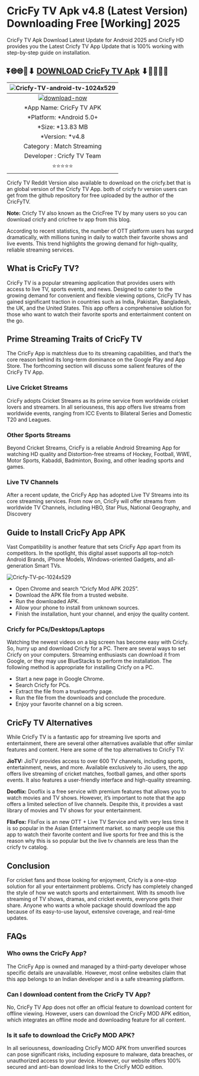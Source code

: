 # CricFy TV Apk v4.8 (Latest Version) Downloading Free [Working] 2025

CricFy TV Apk Download Latest Update for Android 2025 and CricFy HD provides you the Latest Cricfy TV App Update that is 100% working with step-by-step guide on installation.

## ⏬🌐🌐📌⬇ [DOWNLOAD CricFy TV Apk](https://cricfyhd.com/) ⬇📌🌐🌐⏬

|![Cricfy-TV-android-tv-1024x529](https://github.com/user-attachments/assets/d4aaae87-5002-4133-b9f7-5d249d0453d1)| 
|:-------------------------------------------------:|
[![download-now](https://github.com/user-attachments/assets/22657e67-9d2d-46af-a41a-5d365d2ddc1f)](https://cricfyhd.com/)  |
| *App Name: CricFy TV APK 
| *Platform: *Android 5.0+ 
| *Size: *13.83 MB                                                  
| *Version: *v4.8    |
| Category : Match Streaming |
| Developer : Cricfy TV Team
| ⭐⭐⭐⭐⭐ |

Cricfy TV Reddit Version also available to download on the cricfy.bet that is an global version of the Cricfy TV App. both of cricfy tv version users can get from the github repository for free uploaded by the author of the CricFyTV.

**Note:** Cricfy TV also known as the CricFree TV by many users so you can download cricfy and cricfree tv app from this blog.

According to recent statistics, the number of OTT platform users has surged dramatically, with millions tuning in daily to watch their favorite shows and live events. This trend highlights the growing demand for high-quality, reliable streaming services.

## What is CricFy TV?

CricFy TV is a popular streaming application that provides users with access to live TV, sports events, and news. Designed to cater to the growing demand for convenient and flexible viewing options, CricFy TV has gained significant traction in countries such as India, Pakistan, Bangladesh, the UK, and the United States. This app offers a comprehensive solution for those who want to watch their favorite sports and entertainment content on the go.

## Prime Streaming Traits of CricFy TV

The CricFy App is matchless due to its streaming capabilities, and that’s the core reason behind its long-term dominance on the Google Play and App Store. The forthcoming section will discuss some salient features of the CricFy TV App.

### Live Cricket Streams

CricFy adopts Cricket Streams as its prime service from worldwide cricket lovers and streamers. In all seriousness, this app offers live streams from worldwide events, ranging from ICC Events to Bilateral Series and Domestic T20 and Leagues.

### Other Sports Streams

Beyond Cricket Streams, CricFy is a reliable Android Streaming App for watching HD quality and Distortion-free streams of Hockey, Football, WWE, Motor Sports, Kabaddi, Badminton, Boxing, and other leading sports and games.

### Live TV Channels

After a recent update, the CricFy App has adopted Live TV Streams into its core streaming services. From now on, CricFy will offer streams from worldwide TV Channels, including HBO, Star Plus, National Geography, and Discovery

## Guide to Install CricFy App APK

Vast Compatibility is another feature that sets CricFy App apart from its competitors. In the spotlight, this digital asset supports all top-notch Android Brands, iPhone Models, Windows-oriented Gadgets, and all-generation Smart TVs.

![Cricfy-TV-pc-1024x529](https://github.com/user-attachments/assets/970fbf30-e57e-4068-b594-7ed94394d649)

<ul>
<li>Open Chrome and search &ldquo;Cricfy Mod APK 2025&rdquo;.</li>
<li>Download the APK file from a trusted website.</li>
<li>Run the downloaded APK.</li>
<li>Allow your phone to install from unknown sources.</li>
<li>Finish the installation, hunt your channel, and enjoy the quality content.&nbsp;</li>
</ul>

### Cricfy for PCs/Desktops/Laptops

Watching the newest videos on a big screen has become easy with Cricfy. So, hurry up and download Cricfy for a PC. There are several ways to set Cricfy on your computers. Streaming enthusiasts can download it from Google, or they may use BlueStacks to perform the installation. The following method is appropriate for installing Cricfy on a PC.

<ul>
<li>Start a new page in Google Chrome.</li>
<li>Search Cricfy for PCs.</li>
<li>Extract the file from a trustworthy page.</li>
<li>Run the file from the downloads and conclude the procedure.</li>
<li>Enjoy your favorite channel on a big screen.</li>
</ul>

## CricFy TV Alternatives

While CricFy TV is a fantastic app for streaming live sports and entertainment, there are several other alternatives available that offer similar features and content. Here are some of the top alternatives to CricFy TV:

**JioTV:** JioTV provides access to over 600 TV channels, including sports, entertainment, news, and more. Available exclusively to Jio users, the app offers live streaming of cricket matches, football games, and other sports events. It also features a user-friendly interface and high-quality streaming.

**Dooflix:** Dooflix is a free service with premium features that allows you to watch movies and TV shows. However, it’s important to note that the app offers a limited selection of live channels. Despite this, it provides a vast library of movies and TV shows for your entertainment.

**FlixFox:** FlixFox is an new OTT + Live TV Service and with very less time it is so popular in the Asian Entertainment market. so many people use this app to watch their favorite content and live sports for free and this is the reason why this is so popular but the live tv channels are less than the cricfy tv catalog.

## Conclusion

For cricket fans and those looking for enjoyment, Cricfy is a one-stop solution for all your entertainment problems. Cricfy has completely changed the style of how we watch sports and entertainment. With its smooth live streaming of TV shows, dramas, and cricket events, everyone gets their share. Anyone who wants a whole package should download the app because of its easy-to-use layout, extensive coverage, and real-time updates.

## FAQs

### Who owns the CricFy App?

The CricFy App is owned and managed by a third-party developer whose specific details are unavailable. However, most online websites claim that this app belongs to an Indian developer and is a safe streaming platform.

### Can I download content from the CricFy TV App?

No, CricFy TV App does not offer an official feature to download content for offline viewing. However, users can download the CricFy MOD APK edition, which integrates an offline mode and downloading feature for all content.

### Is it safe to download the CricFy MOD APK?

In all seriousness, downloading CricFy MOD APK from unverified sources can pose significant risks, including exposure to malware, data breaches, or unauthorized access to your device. However, our website offers 100% secured and anti-ban download links to the CricFy MOD edition.

